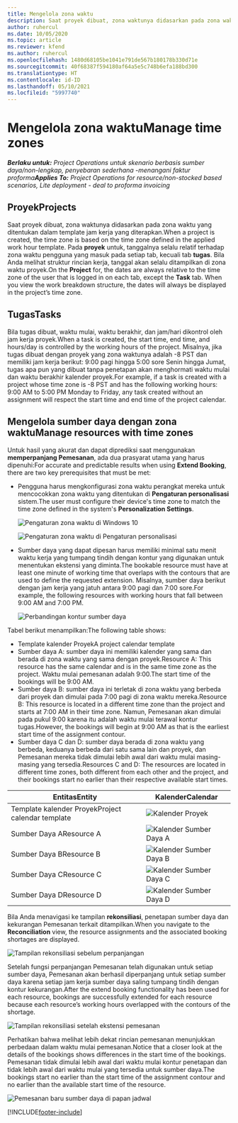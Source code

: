 ```yaml
---
title: Mengelola zona waktu
description: Saat proyek dibuat, zona waktunya didasarkan pada zona waktu yang ditentukan dalam template jam kerja yang diterapkan.
author: ruhercul
ms.date: 10/05/2020
ms.topic: article
ms.reviewer: kfend
ms.author: ruhercul
ms.openlocfilehash: 1480d68105be1041e791de567b180178b330d71e
ms.sourcegitcommit: 40f68387f594180af64a5e5c748b6efa188bd300
ms.translationtype: HT
ms.contentlocale: id-ID
ms.lasthandoff: 05/10/2021
ms.locfileid: "5997740"
---
```

# <a name="manage-time-zones"></a><span data-ttu-id="dc558-103">Mengelola zona waktu</span><span class="sxs-lookup"><span data-stu-id="dc558-103">Manage time zones</span></span>

<span data-ttu-id="dc558-104">_**Berlaku untuk:** Project Operations untuk skenario berbasis sumber daya/non-lengkap, penyebaran sederhana -menangani faktur proforma_</span><span class="sxs-lookup"><span data-stu-id="dc558-104">_**Applies To:** Project Operations for resource/non-stocked based scenarios, Lite deployment - deal to proforma invoicing_</span></span>


## <a name="projects"></a><span data-ttu-id="dc558-105">Proyek</span><span class="sxs-lookup"><span data-stu-id="dc558-105">Projects</span></span>

<span data-ttu-id="dc558-106">Saat proyek dibuat, zona waktunya didasarkan pada zona waktu yang ditentukan dalam template jam kerja yang diterapkan.</span><span class="sxs-lookup"><span data-stu-id="dc558-106">When a project is created, the time zone is based on the time zone defined in the applied work hour template.</span></span> <span data-ttu-id="dc558-107">Pada **proyek** untuk, tanggalnya selalu relatif terhadap zona waktu pengguna yang masuk pada setiap tab, kecuali tab **tugas**. Bila Anda melihat struktur rincian kerja, tanggal akan selalu ditampilkan di zona waktu proyek.</span><span class="sxs-lookup"><span data-stu-id="dc558-107">On the **Project** for, the dates are always relative to the time zone of the user that is logged in on each tab, except the **Task** tab. When you view the work breakdown structure, the dates will always be displayed in the project’s time zone.</span></span>

## <a name="tasks"></a><span data-ttu-id="dc558-108">Tugas</span><span class="sxs-lookup"><span data-stu-id="dc558-108">Tasks</span></span>

<span data-ttu-id="dc558-109">Bila tugas dibuat, waktu mulai, waktu berakhir, dan jam/hari dikontrol oleh jam kerja proyek.</span><span class="sxs-lookup"><span data-stu-id="dc558-109">When a task is created, the start time, end time, and hours/day is controlled by the working hours of the project.</span></span> <span data-ttu-id="dc558-110">Misalnya, jika tugas dibuat dengan proyek yang zona waktunya adalah -8 PST dan memiliki jam kerja berikut: 9:00 pagi hingga 5:00 sore Senin hingga Jumat, tugas apa pun yang dibuat tanpa penetapan akan menghormati waktu mulai dan waktu berakhir kalender proyek.</span><span class="sxs-lookup"><span data-stu-id="dc558-110">For example, if a task is created with a project whose time zone is -8 PST and has the following working hours: 9:00 AM to 5:00 PM Monday to Friday, any task created without an assignment will respect the start time and end time of the project calendar.</span></span>

## <a name="manage-resources-with-time-zones"></a><span data-ttu-id="dc558-111">Mengelola sumber daya dengan zona waktu</span><span class="sxs-lookup"><span data-stu-id="dc558-111">Manage resources with time zones</span></span>

<span data-ttu-id="dc558-112">Untuk hasil yang akurat dan dapat diprediksi saat menggunakan **memperpanjang Pemesanan**, ada dua prasyarat utama yang harus dipenuhi:</span><span class="sxs-lookup"><span data-stu-id="dc558-112">For accurate and predictable results when using **Extend Booking**, there are two key prerequisites that must be met:</span></span>  

- <span data-ttu-id="dc558-113">Pengguna harus mengkonfigurasi zona waktu perangkat mereka untuk mencocokkan zona waktu yang ditentukan di **Pengaturan personalisasi** sistem.</span><span class="sxs-lookup"><span data-stu-id="dc558-113">The user must configure their device's time zone to match the time zone defined in the system's **Personalization Settings**.</span></span>
 
  ![Pengaturan zona waktu di Windows 10](media/reconcile-assignments-03.png)

  ![Pengaturan zona waktu di Pengaturan personalisasi](media/reconcile-assignments-04.png)
 
- <span data-ttu-id="dc558-116">Sumber daya yang dapat dipesan harus memiliki minimal satu menit waktu kerja yang tumpang tindih dengan kontur yang digunakan untuk menentukan ekstensi yang diminta.</span><span class="sxs-lookup"><span data-stu-id="dc558-116">The bookable resource must have at least one minute of working time that overlaps with the contours that are used to define the requested extension.</span></span> <span data-ttu-id="dc558-117">Misalnya, sumber daya berikut dengan jam kerja yang jatuh antara 9:00 pagi dan 7:00 sore.</span><span class="sxs-lookup"><span data-stu-id="dc558-117">For example, the following resources with working hours that fall between 9:00 AM and 7:00 PM.</span></span> 

  ![Perbandingan kontur sumber daya](media/reconcile-assignments-05.png)

<span data-ttu-id="dc558-119">Tabel berikut menampilkan:</span><span class="sxs-lookup"><span data-stu-id="dc558-119">The following table shows:</span></span>

- <span data-ttu-id="dc558-120">Template kalender Proyek</span><span class="sxs-lookup"><span data-stu-id="dc558-120">A project calendar template</span></span>
- <span data-ttu-id="dc558-121">Sumber daya A: sumber daya ini memiliki kalender yang sama dan berada di zona waktu yang sama dengan proyek.</span><span class="sxs-lookup"><span data-stu-id="dc558-121">Resource A: This resource has the same calendar and is in the same time zone as the project.</span></span> <span data-ttu-id="dc558-122">Waktu mulai pemesanan adalah 9:00.</span><span class="sxs-lookup"><span data-stu-id="dc558-122">The start time of the bookings will be 9:00 AM.</span></span>
- <span data-ttu-id="dc558-123">Sumber daya B: sumber daya ini terletak di zona waktu yang berbeda dari proyek dan dimulai pada 7:00 pagi di zona waktu mereka.</span><span class="sxs-lookup"><span data-stu-id="dc558-123">Resource B: This resource is located in a different time zone than the project and starts at 7:00 AM in their time zone.</span></span> <span data-ttu-id="dc558-124">Namun, Pemesanan akan dimulai pada pukul 9:00 karena itu adalah waktu mulai terawal kontur tugas.</span><span class="sxs-lookup"><span data-stu-id="dc558-124">However, the bookings will begin at 9:00 AM as that is the earliest start time of the assignment contour.</span></span>
- <span data-ttu-id="dc558-125">Sumber daya C dan D: sumber daya berada di zona waktu yang berbeda, keduanya berbeda dari satu sama lain dan proyek, dan Pemesanan mereka tidak dimulai lebih awal dari waktu mulai masing-masing yang tersedia.</span><span class="sxs-lookup"><span data-stu-id="dc558-125">Resources C and D: The resources are located in different time zones, both different from each other and the project, and their bookings start no earlier than their respective available start times.</span></span>

|<span data-ttu-id="dc558-126">Entitas</span><span class="sxs-lookup"><span data-stu-id="dc558-126">Entity</span></span>  |<span data-ttu-id="dc558-127">Kalender</span><span class="sxs-lookup"><span data-stu-id="dc558-127">Calendar</span></span>  |
|-|-|
|<span data-ttu-id="dc558-128">Template kalender Proyek</span><span class="sxs-lookup"><span data-stu-id="dc558-128">Project calendar template</span></span>   | ![Kalender Proyek](media/reconcile-assignments-06.png) |
|<span data-ttu-id="dc558-130">Sumber Daya A</span><span class="sxs-lookup"><span data-stu-id="dc558-130">Resource A</span></span>  | ![Kalender Sumber Daya A](media/reconcile-assignments-06.png) |
|<span data-ttu-id="dc558-132">Sumber Daya B</span><span class="sxs-lookup"><span data-stu-id="dc558-132">Resource B</span></span>  |  ![Kalender Sumber Daya B](media/reconcile-assignments-07.png) |
|<span data-ttu-id="dc558-134">Sumber Daya C</span><span class="sxs-lookup"><span data-stu-id="dc558-134">Resource C</span></span>  |  ![Kalender Sumber Daya C](media/reconcile-assignments-08.png) |
|<span data-ttu-id="dc558-136">Sumber Daya D</span><span class="sxs-lookup"><span data-stu-id="dc558-136">Resource D</span></span>  | ![Kalender Sumber Daya D](media/reconcile-assignments-09.png)  |
 
<span data-ttu-id="dc558-138">Bila Anda menavigasi ke tampilan **rekonsiliasi**, penetapan sumber daya dan kekurangan Pemesanan terkait ditampilkan.</span><span class="sxs-lookup"><span data-stu-id="dc558-138">When you navigate to the **Reconciliation** view, the resource assignments and the associated booking shortages are displayed.</span></span>

![Tampilan rekonsiliasi sebelum perpanjangan](media/reconcile-assignments-10.png)

<span data-ttu-id="dc558-140">Setelah fungsi perpanjangan Pemesanan telah digunakan untuk setiap sumber daya, Pemesanan akan berhasil diperpanjang untuk setiap sumber daya karena setiap jam kerja sumber daya saling tumpang tindih dengan kontur kekurangan.</span><span class="sxs-lookup"><span data-stu-id="dc558-140">After the extend booking functionality has been used for each resource, bookings are successfully extended for each resource because each resource’s working hours overlapped with the contours of the shortage.</span></span>

![Tampilan rekonsiliasi setelah ekstensi pemesanan](media/reconcile-assignments-11.png) 

<span data-ttu-id="dc558-142">Perhatikan bahwa melihat lebih dekat rincian pemesanan menunjukkan perbedaan dalam waktu mulai pemesanan.</span><span class="sxs-lookup"><span data-stu-id="dc558-142">Notice that a closer look at the details of the bookings shows differences in the start time of the bookings.</span></span> <span data-ttu-id="dc558-143">Pemesanan tidak dimulai lebih awal dari waktu mulai kontur penetapan dan tidak lebih awal dari waktu mulai yang tersedia untuk sumber daya.</span><span class="sxs-lookup"><span data-stu-id="dc558-143">The bookings start no earlier than the start time of the assignment contour and no earlier than the available start time of the resource.</span></span>

![Pemesanan baru sumber daya di papan jadwal](media/reconcile-assignments-12.png)


[!INCLUDE[footer-include](../includes/footer-banner.md)]